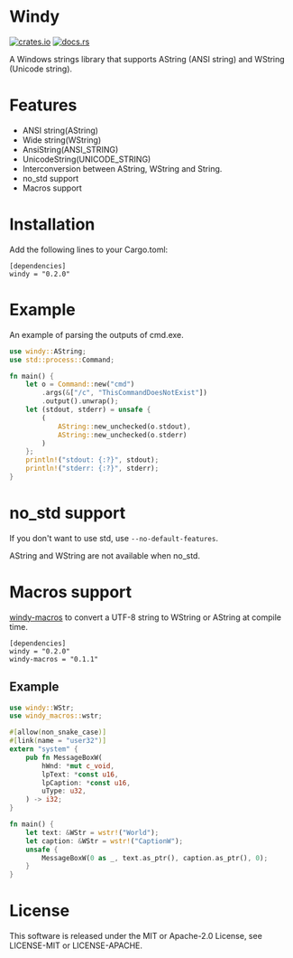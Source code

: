 # Windy

[![crates.io](https://img.shields.io/crates/v/windy.svg)](https://crates.io/crates/windy)
[![docs.rs](https://docs.rs/windy/badge.svg)](https://docs.rs/windy)

A Windows strings library that supports AString (ANSI string) and WString (Unicode string).

# Features

- ANSI string(AString)
- Wide string(WString)
- AnsiString(ANSI_STRING)
- UnicodeString(UNICODE_STRING)
- Interconversion between AString, WString and String.
- no_std support
- Macros support

# Installation

Add the following lines to your Cargo.toml:

```
[dependencies]
windy = "0.2.0"
```

# Example

An example of parsing the outputs of cmd.exe.

```rust
use windy::AString;
use std::process::Command;

fn main() {
    let o = Command::new("cmd")
        .args(&["/c", "ThisCommandDoesNotExist"])
        .output().unwrap();
    let (stdout, stderr) = unsafe {
        (
            AString::new_unchecked(o.stdout),
            AString::new_unchecked(o.stderr)
        )
    };
    println!("stdout: {:?}", stdout);
    println!("stderr: {:?}", stderr);
}
```

# no_std support

If you don't want to use std, use `--no-default-features`.

AString and WString are not available when no_std.

# Macros support

[windy-macros](https://github.com/takubokudori/windy-macros) to convert a UTF-8 string to WString or AString at compile
time.

```
[dependencies]
windy = "0.2.0"
windy-macros = "0.1.1"
```

## Example

```rust
use windy::WStr;
use windy_macros::wstr;

#[allow(non_snake_case)]
#[link(name = "user32")]
extern "system" {
    pub fn MessageBoxW(
        hWnd: *mut c_void,
        lpText: *const u16,
        lpCaption: *const u16,
        uType: u32,
    ) -> i32;
}

fn main() {
    let text: &WStr = wstr!("World");
    let caption: &WStr = wstr!("CaptionW");
    unsafe {
        MessageBoxW(0 as _, text.as_ptr(), caption.as_ptr(), 0);
    }
}
```

# License

This software is released under the MIT or Apache-2.0 License, see LICENSE-MIT or LICENSE-APACHE.
